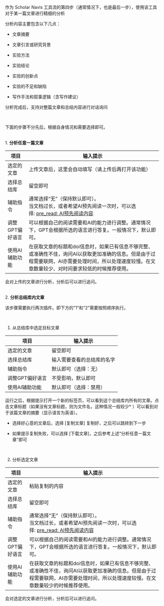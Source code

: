 作为 Scholar Navis 工具流的第四步（通常情况下，也是最后一步），使用该工具对于某一篇文章进行精细的分析

分析内容主要包含以下几点：

- 文章摘要

- 文章引言或研究背景

- 实验方法

- 实验结论

- 实验的创新点

- 实验的不足和缺陷

- 写作手法和叙事逻辑（含写作建议）

分析完成后，支持对整篇文章和总结内容进行对话询问

<br>

下面的步骤不分先后，根据自身情况和需要选择即可。

<br>1. **分析任意一篇文章**

| 项目        | 输入提示                                                                                                   |
| --------- | ------------------------------------------------------------------------------------------------------ |
| 选定的文章     | 上传文章后，这里会自动填写（请上传后再打开该功能）                                                                              |
| 选择总结库     | 留空即可                                                                                                   |
| 辅助指令      | 通常选择“无”（保持默认即可）。<br>当文档过长，或者希望AI预先阅读一次时，可以选择: <u>pre_read: AI预先阅读内容</u>                                |
| 调整GPT偏好语言 | 可以根据自己的阅读需要和AI的能力进行调整。通常情况下，GPT会根据所选的语言进行答复。一般情况下，默认即可。                                                |
| 使用AI辅助功能  | 在获取文章的标题和doi信息时，如果已有信息不够完整、或准确性不佳，询问AI以获取更加准确的信息。但是由于过程需要联网，AI亦需要处理时间，所以处理速度较慢。在文章数量较少、对时间要求较低的时候推荐使用。 |

会对上传的文章进行分析，分析后可以进行追问。

<br>2. **分析总结库内文章**

该步骤需要执行两次插件。即下方的“1”和“2”需要按照顺序执行。

<br>

1. 从总结库中选定目标文章

| 项目        | 输入提示          |
| --------- | ------------- |
| 选定的文章     | 留空即可          |
| 选择总结库     | 输入需要查看的总结库的名字 |
| 辅助指令      | 默认即可（选择：无）    |
| 调整GPT偏好语言 | 不受影响，默认即可     |
| 使用AI辅助功能  | 默认即可（选择：禁用）   |

 运行之后，根据提示打开一个新的标签页，可以看到这个总结库内所有的文章。点击文章标题（如果没有文章标题，则为文件名，这种情况一般较少* ）可以看到对于该篇文章的摘要（显示语言为英语）。

- 选择好心意的文章后，选择 [复制文章] 复制好，之后可以跳转到下一步

- 如果提示复制失败，可以选择 [下载文章]，之后参考上述“分析任意一篇文章”即可

<br>

2. 分析选定文章

| 项目        | 输入提示                                                                                           |
| --------- | ---------------------------------------------------------------------------------------------- |
| 选定的文章     | 粘贴复制的内容                                                                                        |
| 选择总结库     | 留空即可                                                                                           |
| 辅助指令      | 通常选择“无”（保持默认即可）。<br>当文档过长，或者希望AI预先阅读一次时，可以选择: <u>pre_read: AI预先阅读内容</u>                        |
| 调整GPT偏好语言 | 可以根据自己的阅读需要和AI的能力进行调整。通常情况下，GPT会根据所选的语言进行答复。一般情况下，默认即可。                                        |
| 使用AI辅助功能  | 在获取文章的标题和doi信息时，如果已有信息不够完整、或准确性不佳，询问AI以获取更加准确的信息。但是由于过程需要联网，AI亦需要处理时间，所以处理速度较慢。在文章数量较少的时候推荐使用。 |

会对选定的文章进行分析，分析后可以进行追问。
